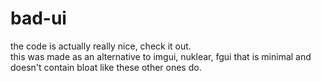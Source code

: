 # bad-ui
the code is actually really nice, check it out.  
this was made as an alternative to imgui, nuklear, fgui that is minimal and doesn't contain bloat like these other ones do.
